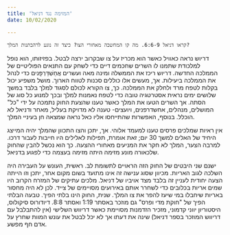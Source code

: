 ```yaml
---
title: 'המזימה נגד דניאל'
date: 10/02/2020

---
```


`קראו דניאל 6:6-9. מה קו המחשבה מאחורי הצו? כיצד זה נוגע לרהבתנות המלך?`

דריוש נראה כאוויל כאשר הוא מכריז על צו שבקרוב ירצה לבטל. בפזיזותו, הוא נופל למלכודת שתמנו לו השרים שחכמים דיים כדי לשחק עם התנאים הפוליטיים של הממלכה החדשה. דריוש ריכז את הממשלה ומינה מאה ועשרים אֲחַשְׁדַּרְפָּנים כדי לנהל את הממלכה ביעילות. אך, מעשים אלו כוללים סכנות לטווח הארוך. מושל משפיע יכול בקלות לטפח מרד ולחלק את הממלכה. כך, צו הקורא לכולם לסגוד למלך בלבד במשך שלושים ימים נראית אסטרטגיה טובה כדי לטפח נאמנות למלך ובכך למנוע כל סוג של הסתה. אך השרים הטעו את המלך כאשר טענו שהצעת החוק נתמכה על ידי "כל" המושלים, מנהלים, אחשדרפנים, ויועצים- טענה לא מדויקת בעליל, מאחר ודניאל לא הוכלל. בנוסף, האפשרות שהתייחסו אליו כאל נראה שמצאה חן בעיניי המלך. 

אין ראיות שמלכים פרסים טענו למעמד אלוהי. אך, יתכן והצו התכוון שהמלך יהיה המייצג היחיד של האלים למשך 30 יום; זאת אומרת, תפילות לאלילים היו חייבות לעבור דרכו. למרבה הצער, המלך לא חקר את המניעים מאחורי ההצעה. כך הוא נכשל להבין שהחוק שלכאורה מונע מזימה היתה מזימה בעצמה כדי לפגוע בדניאל.

ישנם שני היבטים של החוק הזה הראויים לתשומת לב. ראשית, העונש על העבירה היה השלכה לגוב האריות. מכיוון שסוג ענישה זה אינו מתועד בשום מקום אחר, יתכן וזו הייתה הצעה יחודית לעניין זה בלבד מצד אויביו של דניאל. מלכים עתיקים של המזרח הקרוב היו שמים אריות בכלובים כדי לשחרר אותם באירועים מסויימים של צייד. לכן לא היה מחסור באריות שיחבלו במי שיעז להפר את צו המלך. שנית, החוק הינו בלתי הפיך. טבעה הבלתי הפיך של "חוקת מדי ופרס" גם מוזכר באסתר 1:19 ואסתר 8:8. דיודורוס סיקולוס, היסטוריון יווני קדמוני, מזכיר הזדמנות מסויימת כאשר דריווש השלישי (אין להתבלבל עם דריווש המוזכר בספר דניאל) שינה את דעתו אך לא יכל לבטל את עונש המוות שחרץ על אדם חף מפשע.